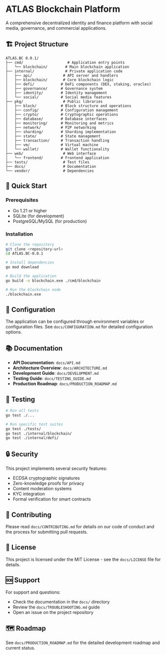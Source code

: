 # ATLAS Blockchain Platform

A comprehensive decentralized identity and finance platform with social media, governance, and commercial applications.

## 🏗️ Project Structure

```
ATLAS.BC 0.0.1/
├── cmd/                    # Application entry points
│   └── blockchain/        # Main blockchain application
├── internal/              # Private application code
│   ├── api/              # API server and handlers
│   ├── blockchain/       # Core blockchain logic
│   ├── defi/            # DeFi components (DEX, staking, oracles)
│   ├── governance/      # Governance system
│   ├── identity/        # Identity management
│   └── social/          # Social media features
├── pkg/                  # Public libraries
│   ├── block/           # Block structure and operations
│   ├── config/          # Configuration management
│   ├── crypto/          # Cryptographic operations
│   ├── database/        # Database interfaces
│   ├── monitoring/      # Monitoring and metrics
│   ├── network/         # P2P networking
│   ├── sharding/        # Sharding implementation
│   ├── state/           # State management
│   ├── transaction/     # Transaction handling
│   ├── vm/              # Virtual machine
│   └── wallet/          # Wallet functionality
├── web/                  # Web interface
│   └── frontend/        # Frontend application
├── tests/                # Test files
├── docs/                 # Documentation
└── vendor/               # Dependencies
```

## 🚀 Quick Start

### Prerequisites
- Go 1.21 or higher
- SQLite (for development)
- PostgreSQL/MySQL (for production)

### Installation
```bash
# Clone the repository
git clone <repository-url>
cd ATLAS.BC-0.0.1

# Install dependencies
go mod download

# Build the application
go build -o blockchain.exe ./cmd/blockchain

# Run the blockchain node
./blockchain.exe
```

## 🔧 Configuration

The application can be configured through environment variables or configuration files. See `docs/CONFIGURATION.md` for detailed configuration options.

## 📚 Documentation

- **API Documentation**: `docs/API.md`
- **Architecture Overview**: `docs/ARCHITECTURE.md`
- **Development Guide**: `docs/DEVELOPMENT.md`
- **Testing Guide**: `docs/TESTING_GUIDE.md`
- **Production Roadmap**: `docs/PRODUCTION_ROADMAP.md`

## 🧪 Testing

```bash
# Run all tests
go test ./...

# Run specific test suites
go test ./tests/
go test ./internal/blockchain/
go test ./internal/defi/
```

## 🔒 Security

This project implements several security features:
- ECDSA cryptographic signatures
- Zero-knowledge proofs for privacy
- Content moderation systems
- KYC integration
- Formal verification for smart contracts

## 🤝 Contributing

Please read `docs/CONTRIBUTING.md` for details on our code of conduct and the process for submitting pull requests.

## 📄 License

This project is licensed under the MIT License - see the `docs/LICENSE` file for details.

## 🆘 Support

For support and questions:
- Check the documentation in the `docs/` directory
- Review the `docs/TROUBLESHOOTING.md` guide
- Open an issue on the project repository

## 🗺️ Roadmap

See `docs/PRODUCTION_ROADMAP.md` for the detailed development roadmap and current status. 